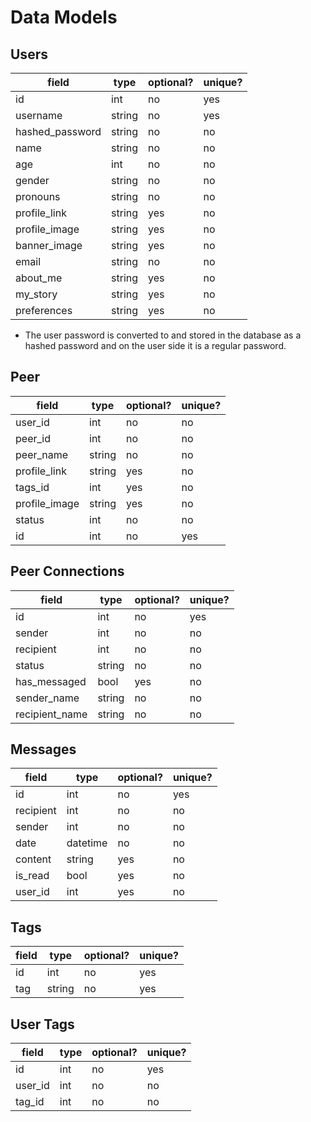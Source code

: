 # Data Models

## Users

| field | type | optional? | unique? |
| ------ | ------ | ------ | ------ |
| id     | int | no | yes |
| username | string | no | yes |
| hashed_password | string | no | no |
| name | string | no | no |
| age | int | no | no |
| gender | string | no | no |
| pronouns | string | no | no |
| profile_link | string | yes | no |
| profile_image | string | yes | no |
| banner_image | string | yes | no |
| email | string | no | no|
| about_me | string | yes | no |
| my_story | string | yes | no |
| preferences | string | yes | no |

- The user password is converted to and stored in the  database as a hashed password and on the user side it is a regular password.



## Peer

| field | type | optional? | unique? |
| ------ | ------ | ------ | ------ |
| user_id | int | no | no |
| peer_id | int | no | no |
| peer_name | string | no | no |
| profile_link | string | yes | no |
| tags_id | int | yes | no |
| profile_image | string | yes | no |
| status | int | no | no |
| id | int | no | yes |



## Peer Connections

| field | type | optional? | unique? |
| ------ | ------ | ------ | ------ |
| id | int | no | yes |
| sender | int | no | no |
| recipient | int | no | no |
| status | string | no | no |
| has_messaged | bool | yes | no |
| sender_name | string | no | no |
| recipient_name | string | no | no |



## Messages

| field | type | optional? | unique? |
| ------ | ------ | ------ | ------ |
| id | int | no | yes |
| recipient | int | no | no |
| sender | int | no | no |
| date | datetime | no | no |
| content | string | yes | no |
| is_read | bool | yes | no |
| user_id | int | yes | no |



## Tags

| field | type | optional? | unique? |
| ------ | ------ | ------ | ------ |
| id | int | no | yes |
| tag | string | no | yes |



## User Tags

| field | type | optional? | unique? |
| ------ | ------ | ------ | ------ |
| id | int | no | yes |
| user_id | int | no | no |
| tag_id | int | no | no |
